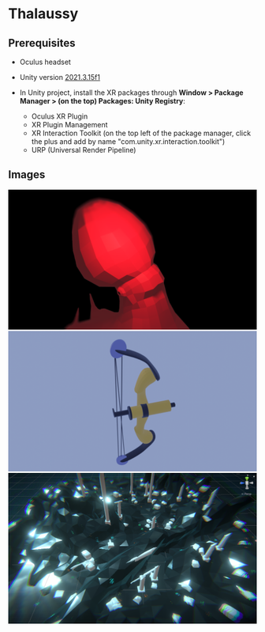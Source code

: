 # Thalaussy

## Prerequisites
- Oculus headset
- Unity version [2021.3.15f1](https://unity3d.com/unity/qa/lts-releases)
- In Unity project, install the XR packages through **Window > Package Manager > (on the top) Packages: Unity Registry**:

    - Oculus XR Plugin
    - XR Plugin Management
    - XR Interaction Toolkit (on the top left of the package manager, click the plus and add by name "com.unity.xr.interaction.toolkit")
    - URP (Universal Render Pipeline)

## Images
![Thalaussy](pusedit.png)
![bow](bow.png)
![bloom](bloom.png)
